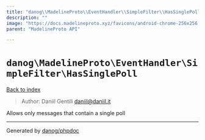 ```yaml
---
title: "danog\\MadelineProto\\EventHandler\\SimpleFilter\\HasSinglePoll: Allows only messages that contain a single poll"
description: ""
image: "https://docs.madelineproto.xyz/favicons/android-chrome-256x256.png"
parent: "MadelineProto API"

---
```

# `danog\MadelineProto\EventHandler\SimpleFilter\HasSinglePoll`
[Back to index](../../../../index.html)

> Author: Daniil Gentili <daniil@daniil.it>  
  

Allows only messages that contain a single poll  



---
Generated by [danog/phpdoc](https://phpdoc.daniil.it)

